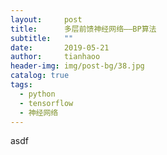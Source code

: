 ```yaml
---
layout:     post
title:      多层前馈神经网络——BP算法
subtitle:   ""
date:       2019-05-21
author:     tianhaoo
header-img: img/post-bg/38.jpg
catalog: true
tags:
  - python
  - tensorflow
  - 神经网络
---
```



asdf
